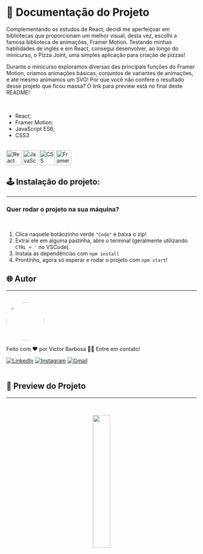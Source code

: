 # 📒 Documentação do Projeto

  Complementando os estudos de React, decidi me aperfeiçoar em bibliotecas que proporcionam um melhor visual, desta vez, escolhi a famosa biblioteca de animações, Framer Motion. Testando minhas habilidades de inglês e em React, consegui desenvolver, ao longo do minicurso, o Pizza Joint, uma simples aplicação para criação de pizzas!

  Durante o minicurso exploramos diversas das principais funções do Framer Motion, criamos animações básicas, conjuntos de variantes de animações, e até mesmo animamos um SVG! Por que você não confere o resultado desse projeto que ficou massa? O link para preview está no final deste README!

<br>

- React;
- Framer Motion;
- JavaScript ES6;
- CSS3

<div style="display: inline_block"><br>
  <img align="center" alt="React" heigth="30" width="40" src="https://cdn.jsdelivr.net/gh/devicons/devicon@latest/icons/react/react-original.svg">
  <img align="center" alt="JavaScript" heigth="30" width="40" src="https://cdn.jsdelivr.net/gh/devicons/devicon@latest/icons/javascript/javascript-original.svg">
  <img align="center" alt="CSS" heigth="30" width="40" src="https://cdn.jsdelivr.net/gh/devicons/devicon@latest/icons/css3/css3-original.svg">
  <img align="center" alt="Framer Motion" heigth="30" width="40" src="https://cdn.jsdelivr.net/gh/devicons/devicon@latest/icons/framermotion/framermotion-original.svg">
</div>

## 🕹️ Instalação do projeto:
---

<h3>Quer rodar o projeto na sua máquina?</h3>

<br>

1. Clica naquele botãozinho verde ```"Code"``` e baixa o zip!
2. Extrai ele em alguma pastinha, abre o terminal (geralmente utilizando ```CTRL + '``` no VSCode)
3. Instala as dependências com ```npm install```
4. Prontinho, agora só esperar e rodar o projeto com ```npm start```!


## 🌐 Autor
---
<br>

<a href="https://www.linkedin.com/in/victor-santos-01242007111203200607/">
 <img style="border-radius: 50%" src="https://avatars.githubusercontent.com/u/114593367?s=400&u=35dad9c7030300514c27e765de70b83b4073c802&v=4" width="100px;" alt=""/>
</a>


Feito com ❤️ por Victor Barbosa 👋🏽 Entre em contato!

[![LinkedIn](https://img.shields.io/badge/LinkedIn-0077B5?style=for-the-badge&logo=linkedin&logoColor=white)](https://www.linkedin.com/in/victor-santos-01242007111203200607/)
[![Instagram](https://img.shields.io/badge/-Instagram-%23E4405F?style=for-the-badge&logo=instagram&logoColor=white)](https://www.instagram.com/vituisdev/)
[![Gmail](https://img.shields.io/badge/Gmail-333333?style=for-the-badge&logo=gmail&logoColor=red)](mailto:victorb.santos15@gmail.com)
<br>
<br>

## 🔗 Preview do Projeto
---

<br>
<p width="100%" align="center">
  <a href="https://pizza-joint-mu.vercel.app/" target="_blank"><img src="https://img.shields.io/badge/Preview-FF5722?style=for-the-badge&logo=todoist&logoColor=white" width="30%"></a>
</p>
